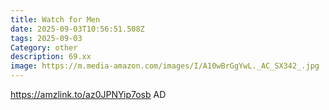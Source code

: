 ```yaml
---
title: Watch for Men
date: 2025-09-03T10:56:51.508Z
tags: 2025-09-03
Category: other
description: 69.xx
image: https://m.media-amazon.com/images/I/A10wBrGgYwL._AC_SX342_.jpg
---
```

https://amzlink.to/az0JPNYip7osb
AD